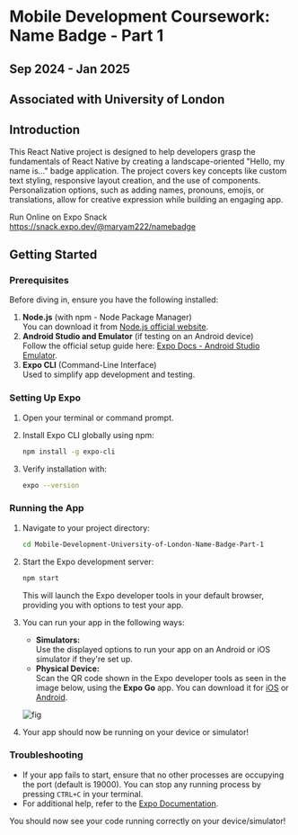 # Mobile Development Coursework: Name Badge - Part 1

## Sep 2024 - Jan 2025

## Associated with University of London

## Introduction

This React Native project is designed to help developers grasp the fundamentals of React Native by creating a landscape-oriented "Hello, my name is..." badge application. The project covers key concepts like custom text styling, responsive layout creation, and the use of components. Personalization options, such as adding names, pronouns, emojis, or translations, allow for creative expression while building an engaging app.

Run Online on Expo Snack https://snack.expo.dev/@maryam222/namebadge

## Getting Started

### Prerequisites

Before diving in, ensure you have the following installed:
1. **Node.js** (with npm - Node Package Manager)  
   You can download it from [Node.js official website](https://nodejs.org/).  
2. **Android Studio and Emulator** (if testing on an Android device)  
   Follow the official setup guide here: [Expo Docs - Android Studio Emulator](https://docs.expo.dev/workflow/android-studio-emulator/).  
3. **Expo CLI** (Command-Line Interface)  
   Used to simplify app development and testing.

### Setting Up Expo

1. Open your terminal or command prompt.
2. Install Expo CLI globally using npm:

   ```bash
   npm install -g expo-cli
   ```

3. Verify installation with:

   ```bash
   expo --version
   ```

### Running the App

1. Navigate to your project directory:

   ```bash
   cd Mobile-Development-University-of-London-Name-Badge-Part-1
   ```

2. Start the Expo development server:

   ```bash
   npm start
   ```

   This will launch the Expo developer tools in your default browser, providing you with options to test your app.

3. You can run your app in the following ways:
   - **Simulators:**  
     Use the displayed options to run your app on an Android or iOS simulator if they're set up.  
   - **Physical Device:**  
     Scan the QR code shown in the Expo developer tools as seen in the image below, using the **Expo Go** app. You can download it for [iOS](https://apps.apple.com/app/expo-go/id982107779) or [Android](https://play.google.com/store/apps/details?id=host.exp.exponent).

    ![fig](https://github.com/user-attachments/assets/c07fe067-602e-4493-8474-4099986fe7d3)

4. Your app should now be running on your device or simulator!

### Troubleshooting

- If your app fails to start, ensure that no other processes are occupying the port (default is 19000). You can stop any running process by pressing `CTRL+C` in your terminal.
- For additional help, refer to the [Expo Documentation](https://docs.expo.dev/).

You should now see your code running correctly on your device/simulator!
